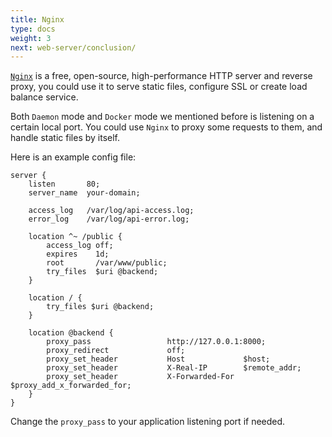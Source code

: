 ```yaml
---
title: Nginx
type: docs
weight: 3
next: web-server/conclusion/
---
```


[`Nginx`](https://nginx.org/en/) is a free, open-source, high-performance HTTP server and reverse proxy, you could use it to serve static files, configure SSL or create load balance service.

Both `Daemon` mode and `Docker` mode we mentioned before is listening on a certain local port. You could use `Nginx` to proxy some requests to them, and handle static files by itself.

Here is an example config file:

```nginx
server {
    listen       80;
    server_name  your-domain;

    access_log   /var/log/api-access.log;
    error_log    /var/log/api-error.log;

    location ^~ /public {
        access_log off;
        expires    1d;
        root       /var/www/public;
        try_files  $uri @backend;
    }

    location / {
        try_files $uri @backend;
    }

    location @backend {
        proxy_pass                 http://127.0.0.1:8000;
        proxy_redirect             off;
        proxy_set_header           Host             $host;
        proxy_set_header           X-Real-IP        $remote_addr;
        proxy_set_header           X-Forwarded-For  $proxy_add_x_forwarded_for;
    }
}
```

Change the `proxy_pass` to your application listening port if needed.
